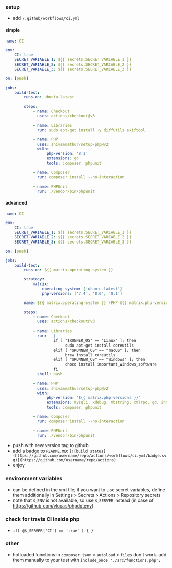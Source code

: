 ### setup

- add ```/.github/workflows/ci.yml```

#### simple

```yml
name: CI

env:
    CI: true
    SECRET_VARIABLE_1: ${{ secrets.SECRET_VARIABLE_1 }}
    SECRET_VARIABLE_2: ${{ secrets.SECRET_VARIABLE_2 }}
    SECRET_VARIABLE_3: ${{ secrets.SECRET_VARIABLE_3 }}

on: [push]

jobs:
    build-test:
        runs-on: ubuntu-latest

        steps:
            - name: Checkout
              uses: actions/checkout@v3

            - name: Libraries
              run: sudo apt-get install -y diffutils exiftool

            - name: PHP
              uses: shivammathur/setup-php@v2
              with:
                  php-version: '8.1'
                  extensions: gd
                  tools: composer, phpunit

            - name: Composer
              run: composer install --no-interaction

            - name: PHPUnit
              run: ./vendor/bin/phpunit

```

#### advanced

```yml
name: CI

env:
    CI: true
    SECRET_VARIABLE_1: ${{ secrets.SECRET_VARIABLE_1 }}
    SECRET_VARIABLE_2: ${{ secrets.SECRET_VARIABLE_2 }}
    SECRET_VARIABLE_3: ${{ secrets.SECRET_VARIABLE_3 }}

on: [push]

jobs:
    build-test:
        runs-on: ${{ matrix.operating-system }}

        strategy:
            matrix:
                operating-system: ['ubuntu-latest']
                php-versions: ['7.4', '8.0', '8.1']

        name: ${{ matrix.operating-system }} (PHP ${{ matrix.php-versions }})

        steps:
            - name: Checkout
              uses: actions/checkout@v3
              
            - name: Libraries
              run:   |
                     if [ "$RUNNER_OS" == "Linux" ]; then
                          sudo apt-get install coreutils
                     elif [ "$RUNNER_OS" == "macOS" ]; then
                          brew install coreutils
                     elif [ "$RUNNER_OS" == "Windows" ]; then
                          choco install important_windows_software
                     fi
              shell: bash
              
            - name: PHP
              uses: shivammathur/setup-php@v2
              with:
                  php-version: '${{ matrix.php-versions }}'
                  extensions: mysqli, xdebug, mbstring, xmlrpc, gd, intl, xml, zip, soap, bcmath, imap, opcache, pgsql, pdo, imagick
                  tools: composer, phpunit

            - name: Composer
              run: composer install --no-interaction

            - name: PHPUnit
              run: ./vendor/bin/phpunit
```

- push with new version tag to github
- add a badge to `README.MD`: ```[![build status](https://github.com/username/repo/actions/workflows/ci.yml/badge.svg)](https://github.com/username/repo/actions)```
- enjoy

### environment variables

- can be defined in the yml file; if you want to use secret variables, define them additionally in Settings > Secrets > Actions > Repository secrets
- note that `$_ENV` is not available, so use `$_SERVER` instead (in case of https://github.com/vlucas/phpdotenv)

### check for travis CI inside php

- ```if( @$_SERVER['CI'] == 'true' ) { }```

### other

- hotloaded functions in `composer.json` > `autoload` > `files` don't work. add them manually to your test with `include_once './src/functions.php';`